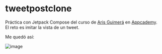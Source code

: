 # tweetpostclone
Práctica con Jetpack Compose del curso de [Aris Guimerá](https://github.com/ArisGuimera) en [Appcademy](https://www.appcademy.dev/). El reto es imitar la vista de un tweet.

Me quedó así:

![image](https://user-images.githubusercontent.com/131178967/233600508-517ec424-2db0-41ed-bf17-2bec9f870631.png)

